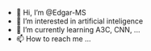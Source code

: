 - 👋 Hi, I’m @Edgar-MS
- 👀 I’m interested in artificial inteligence
- 🌱 I’m currently learning A3C, CNN, ...
- 📫 How to reach me ...

<!---
Edgar-MS/Edgar-MS is a ✨ special ✨ repository because its `README.md` (this file) appears on your GitHub profile.
You can click the Preview link to take a look at your changes.
--->
